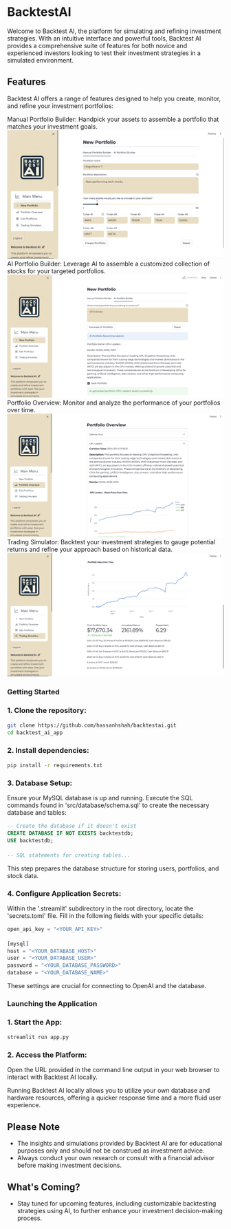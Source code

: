 # BacktestAI

Welcome to Backtest AI, the  platform for simulating and refining investment strategies. With an intuitive interface and powerful tools, Backtest AI provides a comprehensive suite of features for both novice and experienced investors looking to test their investment strategies in a simulated environment.

## Features

Backtest AI offers a range of features designed to help you create, monitor, and refine your investment portfolios:

Manual Portfolio Builder: Handpick your assets to assemble a portfolio that matches your investment goals.
![Manual](/images/add_portfolios.png)
AI Portfolio Builder: Leverage AI to assemble a customized collection of stocks for your targeted portfolios.
![AI](/images/ai_portfolio.png)
Portfolio Overview: Monitor and analyze the performance of your portfolios over time.
![Overview](/images/portfolio_overview.png)
Trading Simulator: Backtest your investment strategies to gauge potential returns and refine your approach based on historical data.
![Trading](/images/trading_simulator.png)

### Getting Started

### 1. Clone the repository:
```bash
git clone https://github.com/hassanhshah/backtestai.git
cd backtest_ai_app
```

### 2. Install dependencies:
```bash
pip install -r requirements.txt
```

### 3. Database Setup:
Ensure your MySQL database is up and running. Execute the SQL commands found in 'src/database/schema.sql' to create the necessary database and tables:
```sql
-- Create the database if it doesn't exist
CREATE DATABASE IF NOT EXISTS backtestdb;
USE backtestdb;

-- SQL statements for creating tables...
```
This step prepares the database structure for storing users, portfolios, and stock data.

### 4. Configure Application Secrets:
Within the '.streamlit' subdirectory in the root directory, locate the 'secrets.toml' file. Fill in the following fields with your specific details:
```python
open_api_key = "<YOUR_API_KEY>"

[mysql]
host = "<YOUR_DATABASE_HOST>"
user = "<YOUR_DATABASE_USER>"
password = "<YOUR_DATABASE_PASSWORD>"
database = "<YOUR_DATABASE_NAME>"
```
These settings are crucial for connecting to OpenAI and the database.

### Launching the Application

### 1. Start the App:
```bash
streamlit run app.py
```

### 2. Access the Platform:
Open the URL provided in the command line output in your web browser to interact with Backtest AI locally.

Running Backtest AI locally allows you to utilize your own database and hardware resources, offering a quicker response time and a more fluid user experience.

## Please Note

* The insights and simulations provided by Backtest AI are for educational purposes only and should not be construed as investment advice.
* Always conduct your own research or consult with a financial advisor before making investment decisions.

## What's Coming?

* Stay tuned for upcoming features, including customizable backtesting strategies using AI, to further enhance your investment decision-making process.
